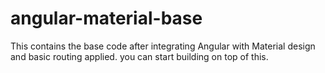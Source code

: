 # angular-material-base
This contains the base code after integrating Angular with Material design and basic routing applied. you can start building on top of this. 
